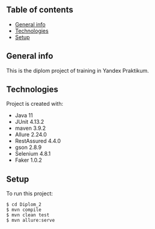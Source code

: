 ## Table of contents
* [General info](#general-info)
* [Technologies](#technologies)
* [Setup](#setup)

## General info
This is the diplom project of training in Yandex Praktikum.

## Technologies
Project is created with:
* Java 11
* JUnit 4.13.2
* maven 3.9.2
* Allure 2.24.0
* RestAssured 4.4.0
* gson 2.8.9
* Selenium 4.8.1
* Faker 1.0.2

## Setup
To run this project:

```
$ cd Diplom_2
$ mvn compile 
$ mvn clean test
$ mvn allure:serve
```